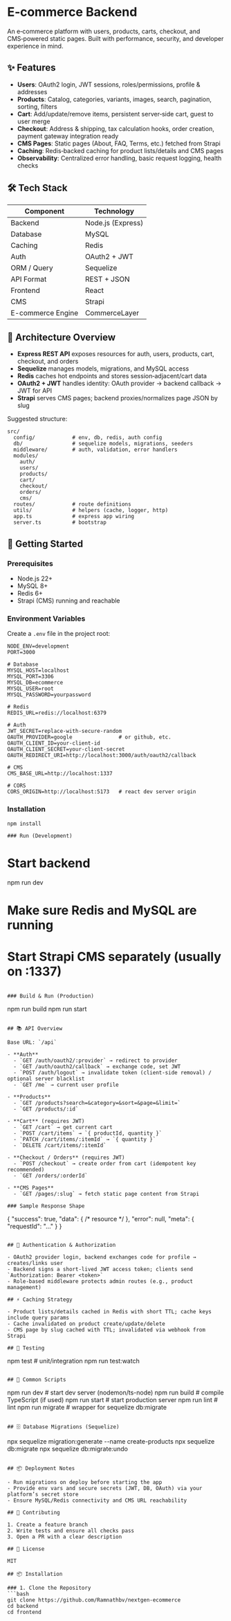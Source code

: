 # E‑commerce Backend

An e‑commerce platform with users, products, carts, checkout, and CMS‑powered static pages. Built with performance, security, and developer experience in mind.

## ✨ Features

- **Users**: OAuth2 login, JWT sessions, roles/permissions, profile & addresses
- **Products**: Catalog, categories, variants, images, search, pagination, sorting, filters
- **Cart**: Add/update/remove items, persistent server‑side cart, guest to user merge
- **Checkout**: Address & shipping, tax calculation hooks, order creation, payment gateway integration ready
- **CMS Pages**: Static pages (About, FAQ, Terms, etc.) fetched from Strapi
- **Caching**: Redis‑backed caching for product lists/details and CMS pages
- **Observability**: Centralized error handling, basic request logging, health checks

## 🛠️ Tech Stack

| Component     | Technology      |
|---------------|----------------|
| Backend       | Node.js (Express) |
| Database      | MySQL           |
| Caching       |  Redis          |
| Auth          | OAuth2 + JWT    |
| ORM / Query   | Sequelize |
| API Format    | REST + JSON     |
| Frontend      |  React          |
| CMS           | Strapi          |
| E-commerce Engine | CommerceLayer  |

## 🧭 Architecture Overview

- **Express REST API** exposes resources for auth, users, products, cart, checkout, and orders
- **Sequelize** manages models, migrations, and MySQL access
- **Redis** caches hot endpoints and stores session‑adjacent/cart data
- **OAuth2 + JWT** handles identity: OAuth provider → backend callback → JWT for API
- **Strapi** serves CMS pages; backend proxies/normalizes page JSON by slug

Suggested structure:

```
src/
  config/            # env, db, redis, auth config
  db/                # sequelize models, migrations, seeders
  middleware/        # auth, validation, error handlers
  modules/
    auth/
    users/
    products/
    cart/
    checkout/
    orders/
    cms/
  routes/            # route definitions
  utils/             # helpers (cache, logger, http)
  app.ts             # express app wiring
  server.ts          # bootstrap
```

## 🚀 Getting Started

### Prerequisites

- Node.js 22+
- MySQL 8+
- Redis 6+
- Strapi (CMS) running and reachable

### Environment Variables

Create a `.env` file in the project root:

```
NODE_ENV=development
PORT=3000

# Database
MYSQL_HOST=localhost
MYSQL_PORT=3306
MYSQL_DB=ecommerce
MYSQL_USER=root
MYSQL_PASSWORD=yourpassword

# Redis
REDIS_URL=redis://localhost:6379

# Auth
JWT_SECRET=replace-with-secure-random
OAUTH_PROVIDER=google               # or github, etc.
OAUTH_CLIENT_ID=your-client-id
OAUTH_CLIENT_SECRET=your-client-secret
OAUTH_REDIRECT_URI=http://localhost:3000/auth/oauth2/callback

# CMS
CMS_BASE_URL=http://localhost:1337

# CORS
CORS_ORIGIN=http://localhost:5173   # react dev server origin
```

### Installation

```
npm install

### Run (Development)

```
# Start backend
npm run dev

# Make sure Redis and MySQL are running
# Start Strapi CMS separately (usually on :1337)
```

### Build & Run (Production)

```
npm run build
npm run start
```

## 📚 API Overview

Base URL: `/api`

- **Auth**
  - `GET /auth/oauth2/:provider` → redirect to provider
  - `GET /auth/oauth2/callback` → exchange code, set JWT
  - `POST /auth/logout` → invalidate token (client‑side removal) / optional server blacklist
  - `GET /me` → current user profile

- **Products**
  - `GET /products?search=&category=&sort=&page=&limit=`
  - `GET /products/:id`

- **Cart** (requires JWT)
  - `GET /cart` → get current cart
  - `POST /cart/items` → `{ productId, quantity }`
  - `PATCH /cart/items/:itemId` → `{ quantity }`
  - `DELETE /cart/items/:itemId`

- **Checkout / Orders** (requires JWT)
  - `POST /checkout` → create order from cart (idempotent key recommended)
  - `GET /orders/:orderId`

- **CMS Pages**
  - `GET /pages/:slug` → fetch static page content from Strapi

### Sample Response Shape

```
{
  "success": true,
  "data": { /* resource */ },
  "error": null,
  "meta": { "requestId": "..." }
}
```

## 🔐 Authentication & Authorization

- OAuth2 provider login, backend exchanges code for profile → creates/links user
- Backend signs a short‑lived JWT access token; clients send `Authorization: Bearer <token>`
- Role‑based middleware protects admin routes (e.g., product management)

## ⚡ Caching Strategy

- Product lists/details cached in Redis with short TTL; cache keys include query params
- Cache invalidated on product create/update/delete
- CMS page by slug cached with TTL; invalidated via webhook from Strapi

## 🧪 Testing

```
npm test           # unit/integration
npm run test:watch
```

## 🧰 Common Scripts

```
npm run dev        # start dev server (nodemon/ts-node)
npm run build      # compile TypeScript (if used)
npm run start      # start production server
npm run lint       # lint
npm run migrate    # wrapper for sequelize db:migrate
```

## 🗄️ Database Migrations (Sequelize)

```
npx sequelize migration:generate --name create-products
npx sequelize db:migrate
npx sequelize db:migrate:undo
```

## 📦 Deployment Notes

- Run migrations on deploy before starting the app
- Provide env vars and secure secrets (JWT, DB, OAuth) via your platform’s secret store
- Ensure MySQL/Redis connectivity and CMS URL reachability

## 🤝 Contributing

1. Create a feature branch
2. Write tests and ensure all checks pass
3. Open a PR with a clear description

## 📝 License

MIT

## 📦 Installation

### 1. Clone the Repository
```bash
git clone https://github.com/Ramnathbv/nextgen-ecommerce
cd backend
cd frontend
